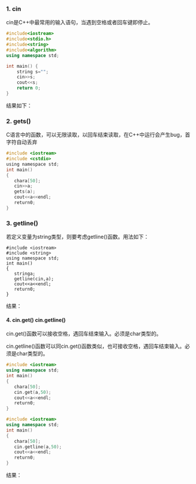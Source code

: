 ### 1. cin

cin是C++中最常用的输入语句，当遇到空格或者回车键即停止。

```c++
#include<iostream>
#include<stdio.h>
#include<string>
#include<algorithm>
using namespace std;

int main() {
	string s="";
    cin>>s;
    cout<<s;
    return 0;
}
```

结果如下：



### 2. gets()

C语言中的函数，可以无限读取，以回车结束读取，在C++中运行会产生bug，首字符自动丢弃

```c
#include <iostream>
#include <cstdio>
using namespace std;
int main()
{
   chara[50];
   cin>>a;
   gets(a);
   cout<<a<<endl;
   return0;
}
```



### 3.  getline()

若定义变量为string类型，则要考虑getline()函数。用法如下：

```
#include <iostream>
#include <string>
using namespace std;
int main()
{
   stringa;
   getline(cin,a);
   cout<<a<<endl;
   return0;
}
```

结果：



#### 4.  cin.get() cin.getline()

cin.get()函数可以接收空格，遇回车结束输入。必须是char类型的。

cin.getline()函数可以同cin.get()函数类似，也可接收空格，遇回车结束输入。必须是char类型的。

```c++
#include <iostream>
using namespace std;
int main()
{
   chara[50];
   cin.get(a,50);
   cout<<a<<endl;
   return0;
}
```

```c++
#include <iostream>
using namespace std;
int main()
{
   chara[50];
   cin.getline(a,50);
   cout<<a<<endl;
   return0;
}
```

结果：

